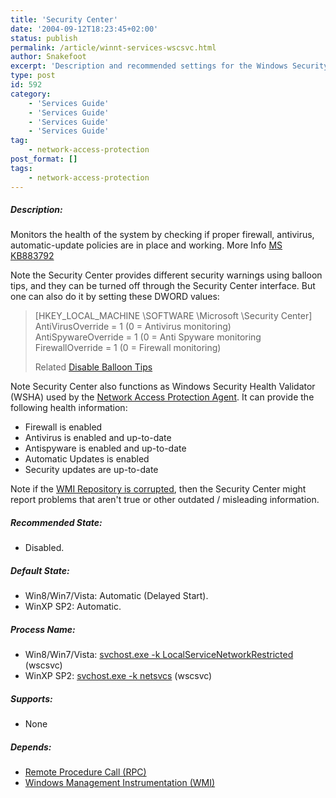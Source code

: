 ```yaml
---
title: 'Security Center'
date: '2004-09-12T18:23:45+02:00'
status: publish
permalink: /article/winnt-services-wscsvc.html
author: Snakefoot
excerpt: 'Description and recommended settings for the Windows Security Center service (WSCSVC).'
type: post
id: 592
category:
    - 'Services Guide'
    - 'Services Guide'
    - 'Services Guide'
    - 'Services Guide'
tag:
    - network-access-protection
post_format: []
tags:
    - network-access-protection
---
```

##### Description:

 Monitors the health of the system by checking if proper firewall, antivirus, automatic-update policies are in place and working. More Info [MS KB883792](http://support.microsoft.com/kb/883792 "Frequently asked questions about Windows Security Center [Q883792]")  
  
 Note the Security Center provides different security warnings using balloon tips, and they can be turned off through the Security Center interface. But one can also do it by setting these DWORD values:
> \[HKEY\_LOCAL\_MACHINE \\SOFTWARE \\Microsoft \\Security Center\]  
>  AntiVirusOverride = 1 (0 = Antivirus monitoring)  
>  AntiSpywareOverride = 1 (0 = Anti Spyware monitoring  
>  FirewallOverride = 1 (0 = Firewall monitoring)  
>   
>  Related [Disable Balloon Tips](/article/winnt-balloon-tip.html#SECURITY_CENTER)

 Note Security Center also functions as Windows Security Health Validator (WSHA) used by the [Network Access Protection Agent](/article/winnt-services-napagent.html). It can provide the following health information:
- Firewall is enabled
- Antivirus is enabled and up-to-date
- Antispyware is enabled and up-to-date
- Automatic Updates is enabled
- Security updates are up-to-date
 
 Note if the [WMI Repository is corrupted](/article/winnt-wmi-config.html), then the Security Center might report problems that aren't true or other outdated / misleading information.  
##### Recommended State:

- Disabled.

##### Default State:

- Win8/Win7/Vista: Automatic (Delayed Start).
- WinXP SP2: Automatic.

##### Process Name:

- Win8/Win7/Vista: [svchost.exe -k LocalServiceNetworkRestricted](/article/winnt-services-wrapper.html) (wscsvc)
- WinXP SP2: [svchost.exe -k netsvcs](/article/winnt-services-wrapper.html) (wscsvc)

##### Supports:

- None

##### Depends:

- [Remote Procedure Call (RPC)](/article/winnt-services-rpcss.html)
- [Windows Management Instrumentation (WMI)](/article/winnt-services-winmgmt.html)